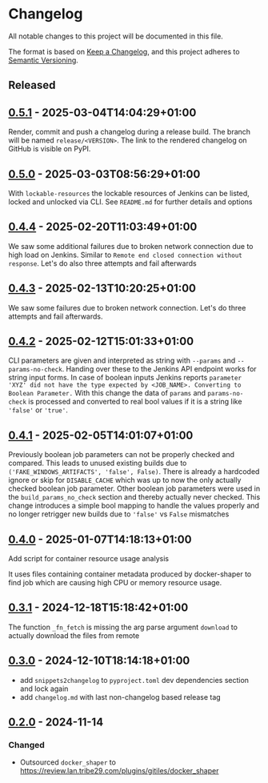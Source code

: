 # Changelog
All notable changes to this project will be documented in this file.

The format is based on [Keep a Changelog](https://keepachangelog.com/en/1.0.0/),
and this project adheres to [Semantic Versioning](https://semver.org/spec/v2.0.0.html).

<!--
## [x.y.z] - yyyy-mm-dd
### Added
### Changed
### Removed
### Fixed
-->
<!--
RegEx for release version from file
r"^\#\# \[\d{1,}[.]\d{1,}[.]\d{1,}\] \- \d{4}\-\d{2}-\d{2}$"
-->

## Released
## [0.5.1] - 2025-03-04T14:04:29+01:00
<!-- meta = {'type': 'bugfix', 'scope': ['internal'], 'affected': ['all']} -->

Render, commit and push a changelog during a release build. The branch will be named `release/<VERSION>`. The link to the rendered changelog on GitHub is visible on PyPI.

[0.5.1]: https://review.lan.tribe29.com/gitweb?p=checkmk_dev_tools.git;a=tag;h=refs/tags//0.5.1

## [0.5.0] - 2025-03-03T08:56:29+01:00
<!-- meta = {'type': 'feature', 'scope': ['all'], 'affected': ['all']} -->

With `lockable-resources` the lockable resources of Jenkins can be listed, locked and unlocked via CLI.
See `README.md` for further details and options

[0.5.0]: https://review.lan.tribe29.com/gitweb?p=checkmk_dev_tools.git;a=tag;h=refs/tags//0.5.0

## [0.4.4] - 2025-02-20T11:03:49+01:00
<!-- meta = {'type': 'bugfix', 'scope': ['all'], 'affected': ['all']} -->

We saw some additional failures due to broken network connection due to high
load on Jenkins. Similar to `Remote end closed connection without response`.
Let's do also three attempts and fail afterwards

[0.4.4]: https://review.lan.tribe29.com/gitweb?p=checkmk_dev_tools.git;a=tag;h=refs/tags//0.4.4

## [0.4.3] - 2025-02-13T10:20:25+01:00
<!-- meta = {'type': 'bugfix', 'scope': ['internal'], 'affected': ['all']} -->

We saw some failures due to broken network connection.
Let's do three attempts and fail afterwards.

[0.4.3]: https://review.lan.tribe29.com/gitweb?p=checkmk_dev_tools.git;a=tag;h=refs/tags//0.4.3

## [0.4.2] - 2025-02-12T15:01:33+01:00
<!-- meta = {'type': 'bugfix', 'scope': ['all'], 'affected': ['all']} -->

CLI parameters are given and interpreted as string with `--params` and `--params-no-check`.
Handing over these to the Jenkins API endpoint works for string input forms. In case of boolean inputs Jenkins reports `parameter 'XYZ' did not have the type expected by <JOB_NAME>. Converting to Boolean Parameter.`
With this change the data of `params` and `params-no-check` is processed and converted to real bool values if it is a string like `'false'` or `'true'`.

[0.4.2]: https://review.lan.tribe29.com/gitweb?p=checkmk_dev_tools.git;a=tag;h=refs/tags//0.4.2

## [0.4.1] - 2025-02-05T14:01:07+01:00
<!-- meta = {'type': 'bugfix', 'scope': ['all'], 'affected': ['all']} -->

Previously boolean job parameters can not be properly checked and compared.
This leads to unused existing builds due to `('FAKE_WINDOWS_ARTIFACTS', 'false', False)`.
There is already a hardcoded ignore or skip for `DISABLE_CACHE` which was up
to now the only actually checked boolean job parameter. Other boolean job
parameters were used in the `build_params_no_check` section and thereby
actually never checked.
This change introduces a simple bool mapping to handle the values properly
and no longer retrigger new builds due to `'false'` vs `False` mismatches

[0.4.1]: https://review.lan.tribe29.com/gitweb?p=checkmk_dev_tools.git;a=tag;h=refs/tags//0.4.1

## [0.4.0] - 2025-01-07T14:18:13+01:00
<!-- meta = {'type': 'feature', 'scope': ['external'], 'affected': ['all']} -->

Add script for container resource usage analysis

It uses files containing container metadata produced by docker-shaper to
find job which are causing high CPU or memory resource usage.

[0.4.0]: https://review.lan.tribe29.com/gitweb?p=checkmk_dev_tools.git;a=tag;h=refs/tags//0.4.0

## [0.3.1] - 2024-12-18T15:18:42+01:00
<!-- meta = {'type': 'bugfix', 'scope': ['all'], 'affected': ['all']} -->

The function `_fn_fetch` is missing the arg parse argument `download` to
actually download the files from remote

[0.3.1]: https://review.lan.tribe29.com/gitweb?p=checkmk_dev_tools.git;a=tag;h=refs/tags//0.3.1

## [0.3.0] - 2024-12-10T18:14:18+01:00
<!-- meta = {'type': 'feature', 'scope': ['all'], 'affected': ['all']} -->

- add `snippets2changelog` to `pyproject.toml` dev dependencies section and lock again
- add `changelog.md` with last non-changelog based release tag

[0.3.0]: https://review.lan.tribe29.com/gitweb?p=checkmk_dev_tools.git;a=tag;h=refs/tags//0.3.0

## [0.2.0] - 2024-11-14
### Changed
- Outsourced `docker_shaper` to https://review.lan.tribe29.com/plugins/gitiles/docker_shaper

[0.2.0]: https://review.lan.tribe29.com/gitweb?p=checkmk_dev_tools.git;a=tag;h=refs/tags/0.2.0
